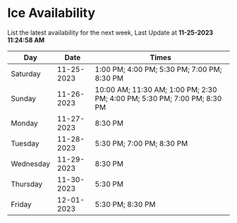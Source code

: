 # Ice Availability

List the latest availability for the next week, Last Update at **11-25-2023 11:24:58 AM**

| Day         | Date        | Times       |
| ----------- | ----------- | ----------- |
|Saturday|11-25-2023|1:00 PM; 4:00 PM; 5:30 PM; 7:00 PM; 8:30 PM|
|Sunday|11-26-2023|10:00 AM; 11:30 AM; 1:00 PM; 2:30 PM; 4:00 PM; 5:30 PM; 7:00 PM; 8:30 PM|
|Monday|11-27-2023|8:30 PM|
|Tuesday|11-28-2023|5:30 PM; 7:00 PM; 8:30 PM|
|Wednesday|11-29-2023|8:30 PM|
|Thursday|11-30-2023|5:30 PM|
|Friday|12-01-2023|5:30 PM; 8:30 PM|
